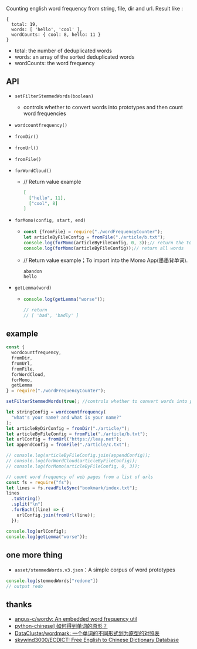 Counting english word frequency from string, file, dir and url. Result like :

```plaintext
{
  total: 19,
  words: [ 'hello', 'cool' ],
  wordCounts: { cool: 8, hello: 11 }
}
```

- total: the number of deduplicated words
- words: an array of the sorted deduplicated words
- wordCounts: the word frequency

## API

- `setFilterStemmedWords(boolean)`

  - controls whether to convert words into prototypes and then count word frequencies

- `wordcountfrequency()`

- `fromDir()`

- `fromUrl()`

- `fromFile()`

- `forWordCloud()`

  - // Return value example
    
    ```json
    [
      ["hello", 11],
      ["cool", 8]
    ]
    ```

- `forMomo(config, start, end)`

  - ```javascript
    const {fromFile} = require("./wordFrequencyCounter");
    let articleByFileConfig = fromFile("./article/b.txt");
    console.log(forMomo(articleByFileConfig, 0, 3));// return the top 3 words by frequency
    console.log(forMomo(articleByFileConfig));// return all words
    ```

  - // Return value example；To import into the Momo App(墨墨背单词).

    ```plaintext l
    abandon
    hello
    ```
  
- `getLemma(word)`

  - ```javascript
    console.log(getLemma("worse"));
    
    // return
    // [ 'bad', 'badly' ]
    ```


## example

```JavaScript
const {
  wordcountfrequency,
  fromDir,
  fromUrl,
  fromFile,
  forWordCloud,
  forMomo,
  getLemma
} = require("./wordFrequencyCounter");

setFilterStemmedWords(true); //controls whether to convert words into prototypes and then count word frequencies

let stringConfig = wordcountfrequency(
  "what's your name? and what is your name?"
);
let articleByDirConfig = fromDir("./article/");
let articleByFileConfig = fromFile("./article/b.txt");
let urlConfig = fromUrl("https://leay.net");
let appendConfig = fromFile("./article/c.txt");

// console.log(articleByFileConfig.join(appendConfig));
// console.log(forWordCloud(articleByFileConfig));
// console.log(forMomo(articleByFileConfig, 0, 3));

// count word frequency of web pages from a list of urls
const fs = require("fs");
let lines = fs.readFileSync("bookmark/index.txt");
lines
  .toString()
  .split("\n")
  .forEach((line) => {
    urlConfig.join(fromUrl(line));
  });

console.log(urlConfig);
console.log(getLemma("worse"));
```

## one more thing

- `asset/stemmedWords.v3.json`：A simple corpus of word prototypes

```javascript
console.log(stemmedWords["redone"]) 
// output redo
```

## thanks

- [angus-c/wordy: An embedded word frequency util](https://github.com/angus-c/wordy)
- [python-chinese\] 如何得到单词的原形？](https://groups.google.com/g/python-cn/c/2iqdCcdaG64)
- [DataCluster/wordmark: 一个单词的不同形式划为原型的对照表](https://github.com/DataCluster/wordmark)
- [skywind3000/ECDICT: Free English to Chinese Dictionary Database](https://github.com/skywind3000/ECDICT)

